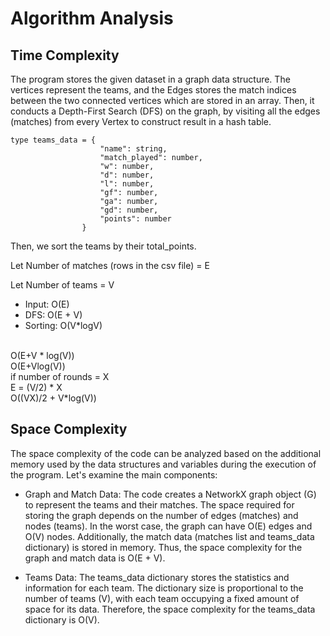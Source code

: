 # Algorithm Analysis

## Time Complexity

The program stores the given dataset in a graph data structure. The vertices represent the teams, and the Edges stores the match indices between the two connected vertices which are stored in an array. Then, it conducts a Depth-First Search (DFS) on the graph, by visiting all the edges (matches) from every Vertex to construct result in a hash table. 

```tsx
type teams_data = {
                    "name": string,
                    "match_played": number,
                    "w": number,
                    "d": number,
                    "l": number,
                    "gf": number,
                    "ga": number,
                    "gd": number,
                    "points": number
                }
```

Then, we sort the teams by their total_points.

Let Number of matches (rows in the csv file) = E

Let Number of teams = V

- Input:
O(E)
- DFS:
O(E + V)
- Sorting: O(V*logV)
<br>
O(E+V * log(V))
<br>
O(E+Vlog(V))
<br>
if number of rounds = X 
<br>
E = (V/2) * X 
<br>
O((VX)/2 + V*log(V))

## Space Complexity

The space complexity of the code can be analyzed based on the additional memory used by the data structures and variables during the execution of the program. Let's examine the main components:

- Graph and Match Data: 
 The code creates a NetworkX graph object (G) to represent the teams and their matches. The space required for storing the graph depends on the number of edges (matches) and nodes (teams). In the worst case, the graph can have O(E) edges and O(V) nodes. Additionally, the match data (matches list and teams_data dictionary) is stored in memory. Thus, the space complexity for the graph and match data is O(E + V).

- Teams Data:
 The teams_data dictionary stores the statistics and information for each team. The dictionary size is proportional to the number of teams (V), with each team occupying a fixed amount of space for its data. Therefore, the space complexity for the teams_data dictionary is O(V).

